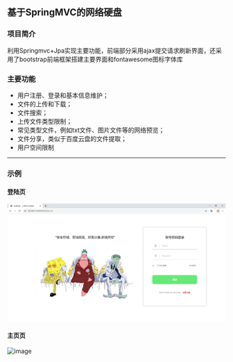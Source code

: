 ## 基于SpringMVC的网络硬盘
### 项目简介
利用Springmvc+Jpa实现主要功能，前端部分采用ajax提交请求刷新界面，还采用了bootstrap前端框架搭建主要界面和fontawesome图标字体库

### 主要功能
 - 用户注册、登录和基本信息维护；
 - 文件的上传和下载；
 - 文件搜索；
 - 上传文件类型限制；
 - 常见类型文件，例如txt文件、图片文件等的网络预览；
 - 文件分享，类似于百度云盘的文件提取；
 - 用户空间限制
 ----
 ### 示例
 #### 登陆页
 ![image](https://github.com/herijrs/NetDisk/blob/master/%E5%9B%BE%E7%89%871.png)
 #### 主页页
 ![image](https://github.com/herijs/NetDisk/blob/master/%E5%9B%BE%E7%89%872.png)
